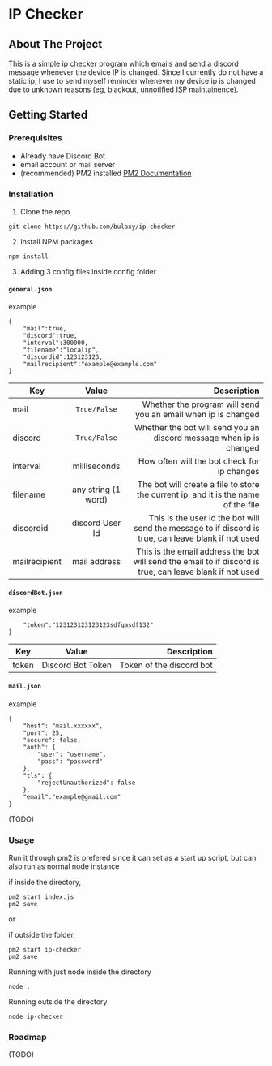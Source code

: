# IP Checker

## About The Project

This is a simple ip checker program which emails and send a discord message whenever the device IP is changed. Since I currently do not have a static ip, I use to send myself reminder whenever my device ip is changed due to unknown reasons (eg, blackout, unnotified ISP maintainence).

## Getting Started
### Prerequisites

- Already have Discord Bot
- email account or mail server
- (recommended) PM2 installed [PM2 Documentation](https://pm2.keymetrics.io/docs/usage/quick-start/)

### Installation

1. Clone the repo

```
git clone https://github.com/bulaxy/ip-checker
```

2. Install NPM packages 

```
npm install
```

3. Adding 3 config files inside config folder

#### `general.json`

example
```
{
    "mail":true, 
    "discord":true,
    "interval":300000,
    "filename":"localip",
    "discordid":123123123,
    "mailrecipient":"example@example.com"
}
```

| Key | Value | Description|
| ------------- |:-------------:| -----:|
| mail | `True/False` | Whether the program will send you an email when ip is changed|
| discord | `True/False` | Whether the bot will send you an discord message when ip is changed|
| interval | milliseconds | How often will the bot check for ip changes|
| filename | any string (1 word) | The bot will create a file to store the current ip, and it is the name of the file |
| discordid | discord User Id | This is the user id the bot will send the message to if discord is true, can leave blank if not used|
| mailrecipient | mail address | This is the email address the bot will send the email to if discord is true, can leave blank if not used|


#### `discordBot.json`

example
```{
    "token":"123123123123123sdfqasdf132"
}
```

| Key | Value | Description|
| ------------- |:-------------:| -----:|
| token | Discord Bot Token | Token of the discord bot|

#### `mail.json`

example
```
{
    "host": "mail.xxxxxx",
    "port": 25,
    "secure": false, 
    "auth": {
        "user": "username",
        "pass": "password"
    },
    "tls": {
        "rejectUnauthorized": false
    },
    "email":"example@gmail.com"
}
```

(TODO)

### Usage

Run it through pm2 is prefered since it can set as a start up script, but can also run as normal node instance

if inside the directory, 
```
pm2 start index.js
pm2 save
```

or 

if outside the folder,

```
pm2 start ip-checker
pm2 save
```

Running with just node inside the directory

```
node .
```

Running outside the directory

```
node ip-checker
```

### Roadmap
(TODO)
